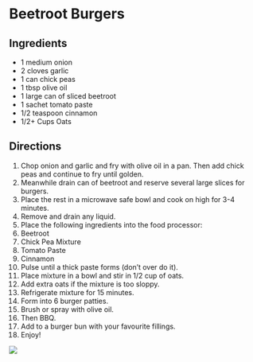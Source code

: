 # Beetroot Burgers


## Ingredients

- 1 medium onion
- 2 cloves garlic
- 1 can chick peas
- 1 tbsp olive oil
- 1 large can of sliced beetroot
- 1 sachet tomato paste
- 1/2 teaspoon cinnamon
- 1/2+ Cups Oats

## Directions
1. Chop onion and garlic and fry with olive oil in a pan. Then add chick peas and continue to fry until golden.
2. Meanwhile drain can of beetroot and reserve several large slices for burgers.
3. Place the rest in a microwave safe bowl and cook on high for 3-4 minutes.
4. Remove and drain any liquid.
5. Place the following ingredients into the food processor:
  1. Beetroot
  2. Chick Pea Mixture
  3. Tomato Paste
  4. Cinnamon
6. Pulse until a thick paste forms (don’t over do it).
7. Place mixture in a bowl and stir in 1/2 cup of oats.
  1. Add extra oats if the mixture is too sloppy.
8. Refrigerate mixture for 15 minutes.
9. Form into 6 burger patties.
10. Brush or spray with olive oil.
11. Then BBQ.
12. Add to a burger bun with your favourite fillings.
13. Enjoy!

![](/BeetrootBurgers.jpg)
